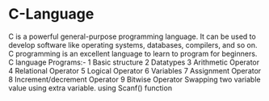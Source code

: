 # C-Language
C is a powerful general-purpose programming language. It can be used to develop software like operating systems, databases, compilers, and so on. C programming is an excellent language to learn to program for beginners.
C language Programs:-
1 Basic structure 
2 Datatypes
3 Arithmetic Operator
4 Relational Operator
5 Logical Operator
6 Variables
7 Assignment Operator
8 Increment/decrement Operator
9 Bitwise Operator
Swapping two variable value using extra variable.
using Scanf() function
